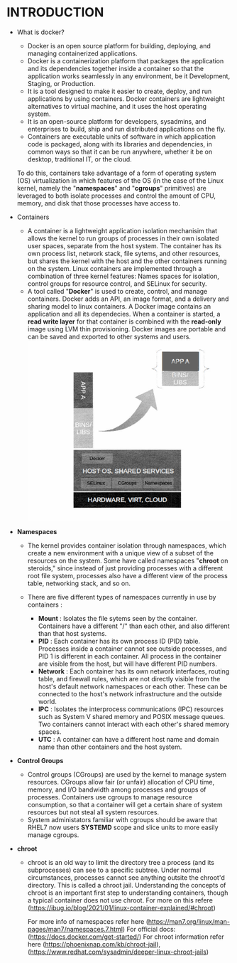 # INTRODUCTION

* What is docker?
    * Docker is an open source platform for building, deploying, and managing containerized applications.
    * Docker is a containerization platform that packages the application and its dependencies together inside a container so that the application works seamlessly in any environment, be it Development, Staging, or Production.
    * It is a tool designed to make it easier to create, deploy, and run applications by using containers. Docker containers are lightweight alternatives to virtual machine, and it uses the host operating system.
    * It is an open-source platform for developers, sysadmins, and enterprises to build, ship and run distributed applications on the fly.
    * Containers are executable units of software in which application code is packaged, along with its libraries and dependencies, in common ways so that it can be run anywhere, whether it be on desktop, traditional IT, or the cloud.

    To do this, containers take advantage of a form of operating system (OS) virtualization in which features of the OS (in the case of the Linux kernel, namely the "**namespaces**" and "**cgroups**" primitives) are leveraged to both isolate processes and control the amount of CPU, memory, and disk that those processes have access to.

* Containers
    * A container is a lightweight application isolation mechanisim that allows the kernel to run groups of processes in their own isolated user spaces, separate from the host system. The container has its own process list, network stack, file sytems, and other resources, but shares the kernel with the host and the other containers running on the system. Linux containers are implemented through a combination of three kernel features: Names spaces for isolation, control groups for resource control, and SELinux for security. 
    * A tool called "**Docker**" is used to create, control, and manage containers. Docker adds an API, an image format, and a delivery and sharing model to linux containers. A Docker image contains an application and all its dependecies. When a container is started, a **read write layer** for that container is combined with the **read-only** image using LVM thin provisioning. Docker images are portable and can be saved and exported to other systems and users.
    ![Preview](./image1.PNG)


* **Namespaces**
    * The kernel provides container isolation through namespaces, which create a new environment with a unique view of a subset of the resources on the system. Some have called namespaces "**chroot** on steroids," since instead of just providing processes with a different root file system, processes also have a different view of the process table, networking stack, and so on.
    
    * There are five different types of namespaces currently in use by containers : 
        * **Mount** : Isolates the file sytems seen by the container. Containers have a different "/" than each other, and also different than that host systems. 
        * **PID** : Each container has its own process ID (PID) table. Processes inside a container cannot see outside processes, and PID 1 is different in each container. All process in the container are visible from the host, but will have different PID numbers. 
        * **Network** : Each container has its own network interfaces, routing table, and firewall rules, which are not directly visible from the host's default network namespaces or each other. These can be connected to the host's network infrastructure and the outside world. 
        * **IPC** : Isolates the interprocess communications (IPC) resources such as System V shared memory and POSIX message queues. Two containers cannot interact with each other's shared memory spaces. 
        * **UTC** : A container can have a different host name and domain name than other containers and the host system. 
* **Control Groups**
    * Control groups (CGroups) are used by the kernel to manage system resources. CGroups allow fair (or unfair) allocation of CPU time, memory, and I/O bandwidth among processes and groups of processes. Containers use cgroups to manage resource consumption, so that a container will get a certain share of system resources but not steal all system resources.
    * System administators familiar with cgroups should be aware that RHEL7 now users **SYSTEMD** scope and slice units to more easily manage cgroups.
* **chroot**
    * chroot is an old way to limit the directory tree a process (and its subprocesses) can see to a specific subtree. Under normal circumstances, processes cannot see anything outsite the chroot'd directory. This is called a chroot jail. Understanding the concepts of chroot is an important first step to understanding containers, though a typical container does not use chroot. For more on this refere (https://ibug.io/blog/2021/01/linux-container-explained/#chroot)
    


        For more info of namespaces refer here (https://man7.org/linux/man-pages/man7/namespaces.7.html)
        For official docs: (https://docs.docker.com/get-started/)
        For chroot information refer here (https://phoenixnap.com/kb/chroot-jail), (https://www.redhat.com/sysadmin/deeper-linux-chroot-jails)
    